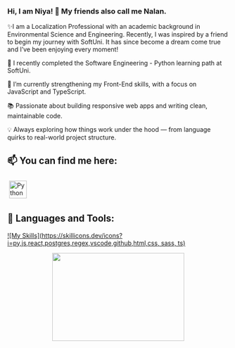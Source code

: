### Hi, I am Niya! 👋 My friends also call me Nalan.

✨I am a Localization Professional with an academic background in Environmental Science and Engineering. Recently, I was inspired by a friend to begin my journey with SoftUni. It has since become a dream come true and I’ve been enjoying every moment!

🔭 I recently completed the Software Engineering - Python learning path at SoftUni.

🌱 I’m currently strengthening my Front-End skills, with a focus on JavaScript and TypeScript.

📚 Passionate about building responsive web apps and writing clean, maintainable code.

💡 Always exploring how things work under the hood — from language quirks to real-world project structure.

## 📫 You can find me here: <p>

<link
  rel="stylesheet"
  href="https://cdn.jsdelivr.net/gh/dheereshagrwal/colored-icons@master/ci.min.css"
/>

 <a href="https://www.linkedin.com/in/niya-mateeva-yondzhju-phd/" target="_blank" rel="noopener noreferrer"> <img src="https://cdn.jsdelivr.net/npm/simple-icons@v3/icons/linkedin.svg" alt="Python" height="40" style="vertical-align:top; margin:4px"></a>
 
 ## 🧰 Languages and Tools:
[![My Skills](https://skillicons.dev/icons?i=py,js,react,postgres,regex,vscode,github,html,css, sass, ts)](https://skillicons.dev)
  
<p align="center">
  <img width="300" height="200" src="https://github-readme-stats.vercel.app/api/top-langs/?username=Polishko&theme=vision-friendly-dark">
</p>

